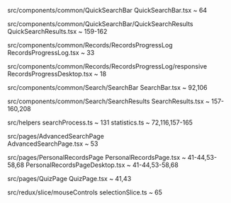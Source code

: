 src/components/common/QuickSearchBar
    QuickSearchBar.tsx ~ 64
    
src/components/common/QuickSearchBar/QuickSearchResults
    QuickSearchResults.tsx ~ 159-162

src/components/common/Records/RecordsProgressLog
    RecordsProgressLog.tsx ~ 33

src/components/common/Records/RecordsProgressLog/responsive
    RecordsProgressDesktop.tsx ~ 18

src/components/common/Search/SearchBar
    SearchBar.tsx ~ 92,106

src/components/common/Search/SearchResults
    SearchResults.tsx ~ 157-160,208

src/helpers 
    searchProcess.ts ~ 131
    statistics.ts ~ 72,116,157-165

src/pages/AdvancedSearchPage                                                    
    AdvancedSearchPage.tsx ~ 53

src/pages/PersonalRecordsPage
    PersonalRecordsPage.tsx ~ 41-44,53-58,68
    PersonalRecordsPageDesktop.tsx ~ 41-44,53-58,68

src/pages/QuizPage
    QuizPage.tsx ~ 41,43

src/redux/slice/mouseControls
    selectionSlice.ts ~ 65

